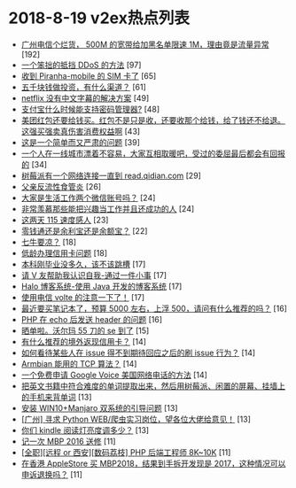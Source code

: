 # 2018-8-19 v2ex热点列表

+ [广州电信个烂货， 500M 的宽带给加黑名单限速 1M，理由竟是流量异常](https://www.v2ex.com/t/481113#reply192) [192]
+ [一个笨拙的抵挡 DDoS 的方法](https://www.v2ex.com/t/481157#reply97) [97]
+ [收到 Piranha-mobile 的 SIM 卡了](https://www.v2ex.com/t/481160#reply65) [65]
+ [五千块钱做投资，有什么渠道？](https://www.v2ex.com/t/481110#reply61) [61]
+ [netflix 没有中文字幕的解决方案](https://www.v2ex.com/t/481150#reply49) [49]
+ [支付宝什么时候能支持密码管理器?](https://www.v2ex.com/t/481102#reply48) [48]
+ [美团红包还要给钱买。红包不是只是收，还要收那个给钱，给了钱还不给退。这强买强卖真伤害消费权益啊](https://www.v2ex.com/t/481142#reply43) [43]
+ [这是一个简单而又严肃的问题](https://www.v2ex.com/t/481131#reply39) [39]
+ [一个人在一线城市漂着不容易，大家互相取暖吧，受过的委屈最后都会有回报的](https://www.v2ex.com/t/481209#reply34) [34]
+ [树莓派有一个网络连接一直到 read.qidian.com](https://www.v2ex.com/t/481104#reply29) [29]
+ [父亲反流性食管炎](https://www.v2ex.com/t/481126#reply26) [26]
+ [大家是生活工作两个微信账号吗？](https://www.v2ex.com/t/481100#reply24) [24]
+ [非常羡慕那些能把兴趣当工作并且还成功的人](https://www.v2ex.com/t/481117#reply24) [24]
+ [这两天 115 速度感人](https://www.v2ex.com/t/481168#reply23) [23]
+ [零钱通还是余利宝还是余额宝？](https://www.v2ex.com/t/481223#reply22) [22]
+ [七牛要凉？](https://www.v2ex.com/t/481141#reply18) [18]
+ [低龄办理信用卡问题](https://www.v2ex.com/t/481237#reply18) [18]
+ [本科刚毕业没多久，该不该跳槽](https://www.v2ex.com/t/481106#reply17) [17]
+ [请 V 友帮助我认识自我-通过一件小事](https://www.v2ex.com/t/481164#reply17) [17]
+ [Halo 博客系统-使用 Java 开发的博客系统](https://www.v2ex.com/t/481169#reply17) [17]
+ [使用电信 volte 的注意一下了！](https://www.v2ex.com/t/481187#reply17) [17]
+ [最近要买笔记本了，预算 5000 左右，上浮 500，请问有什么推荐的吗？](https://www.v2ex.com/t/481112#reply16) [16]
+ [PHP 在 echo 后发送 header 的问题](https://www.v2ex.com/t/481127#reply16) [16]
+ [晒单啦。沃尔玛 55 刀的 se 到了](https://www.v2ex.com/t/481129#reply15) [15]
+ [有什么推荐的境外返现信用卡？](https://www.v2ex.com/t/481132#reply14) [14]
+ [如何看待某些人在 issue 得不到期待回应之后的刷 issue 行为？](https://www.v2ex.com/t/481156#reply14) [14]
+ [Armbian 能用的 TCP 算法？](https://www.v2ex.com/t/481170#reply14) [14]
+ [一个免费申请 Google Voice 美国网络电话的方法](https://www.v2ex.com/t/481212#reply14) [14]
+ [把英文书籍中符合难度的单词提取出来，然后用树莓派、闲置的屏幕、挂墙上的手机来背单词](https://www.v2ex.com/t/481114#reply13) [13]
+ [安装 WIN10+Manjaro 双系统的引导问题](https://www.v2ex.com/t/481182#reply13) [13]
+ [[广州] 寻求 Python WEB/爬虫实习岗位，望各位大佬给意见！](https://www.v2ex.com/t/481195#reply13) [13]
+ [你们 kindle 阅读灯亮度调多少？](https://www.v2ex.com/t/481207#reply13) [13]
+ [记一次 MBP 2016 送修](https://www.v2ex.com/t/481134#reply11) [11]
+ [[全职][远程 or 西安][数码荔枝] PHP 后端工程师 8K~10K](https://www.v2ex.com/t/481137#reply11) [11]
+ [在香港 AppleStore 买 MBP2018，结果到手拆开发现是 2017，这种情况可以申诉退换吗？](https://www.v2ex.com/t/481190#reply11) [11]
